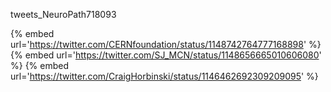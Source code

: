 tweets_NeuroPath718093

{% embed url='https://twitter.com/CERNfoundation/status/1148742764777168898' %}
{% embed url='https://twitter.com/SJ_MCN/status/1148656665010606080' %}
{% embed url='https://twitter.com/CraigHorbinski/status/1146462692309209095' %}
